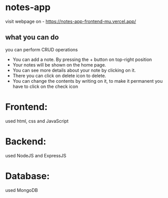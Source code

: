 # notes-app
visit webpage on - https://notes-app-frontend-mu.vercel.app/

## what you can do
you can perform CRUD operations
<ul>
  <li>You can add a note. By pressing the + button on top-right position</li>
  <li>Your notes will be shown on the home page.</li>
  <li>You can see more details about your note by clicking on it.</li>
  <li>There you can click on delete icon to delete.</li>
  <li>You can change the contents by writing on it, to make it permanent you have to click on the check icon</li>
</ul>

# Frontend:
used html, css and JavaScript

# Backend:
used NodeJS and ExpressJS

# Database:
used MongoDB
